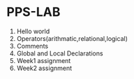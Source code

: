 # PPS-LAB
1) Hello world
2) Operators(arithmatic,relational,logical)
3) Comments
4) Global and Local Declarations
5) Week1 assignment
6) Week2 assignment
